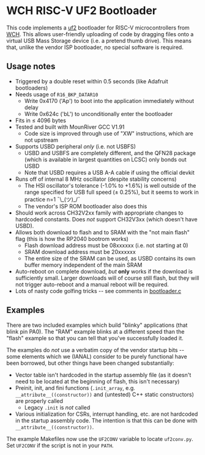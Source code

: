 # WCH RISC-V UF2 Bootloader

This code implements a [uf2](https://github.com/microsoft/uf2) bootloader for RISC-V microcontrollers from [WCH](https://www.wch-ic.com). This allows user-friendly uploading of code by dragging files onto a virtual USB Mass Storage device (i.e. a pretend thumb drive). This means that, unlike the vendor ISP bootloader, no special software is required.

## Usage notes

- Triggered by a double reset within 0.5 seconds (like Adafruit bootloaders)
- Needs usage of `R16_BKP_DATAR10`
    - Write 0x4170 ('Ap') to boot into the application immediately without delay
    - Write 0x624c ('bL') to unconditionally enter the bootloader
- Fits in $\leq$ 4096 bytes
- Tested and built with MounRiver GCC V1.91
    - Code size is improved through use of "XW" instructions, which are not upstream
- Supports USBD peripheral *only* (i.e. not USBFS)
    - USBD and USBFS are completely different, and the QFN28 package (which is available in largest quantities on LCSC) only bonds out USBD
    - Note that USBD requires a USB A-A cable if using the official devkit
- Runs off of internal 8 MHz oscillator (despite stability concerns)
    - The HSI oscillator's tolerance (-1.0% to +1.6%) is well outside of the range specified for USB full speed ($\pm$ 0.25%), but it seems to work in practice n=1 ¯\\\_(ツ)\_/¯
    - The vendor's ISP ROM bootloader also does this
- Should work across CH32V2xx family with appropriate changes to hardcoded constants. Does *not* support CH32V3xx (which doesn't have USBD).
- Allows both download to flash and to SRAM with the "not main flash" flag (this is how the RP2040 bootrom works)
    - Flash download address must be 08xxxxxx (i.e. not starting at 0)
    - SRAM download address must be 20xxxxxx
    - The entire size of the SRAM can be used, as USBD contains its own buffer memory independent of the main SRAM
- Auto-reboot on complete download, _but_ **only** works if the download is sufficiently small. Larger downloads will of course still flash, but they will not trigger auto-reboot and a manual reboot will be required.
- Lots of nasty code golfing tricks -- see comments in [bootloader.c](https://github.com/ArcaneNibble/wch-uf2/blob/main/bootloader.c)

## Examples

There are two included examples which build "blinky" applications (that blink pin PA0). The "RAM" example blinks at a different speed than the "flash" example so that you can tell that you've successfully loaded it.

The examples do *not* use a verbatim copy of the vendor startup bits -- some elements which we (IANAL) consider to be purely functional have been borrowed, but other things have been changed substantially:
- Vector table isn't hardcoded in the startup assembly file (as it doesn't need to be located at the beginning of flash, this isn't necessary)
- Preinit, init, and fini functions (`.init_array`, e.g. `__attribute__((constructor))` and (untested) C++ static constructors) are properly called
    - Legacy `.init` is *not* called
- Various initialization for CSRs, interrupt handling, etc. are not hardcoded in the startup assembly code. The intention is that this can be done with `__attribute__((constructor))`.

The example Makefiles now use the `UF2CONV` variable to locate `uf2conv.py`.
Set `UF2CONV` if the script is not in your `PATH`.
